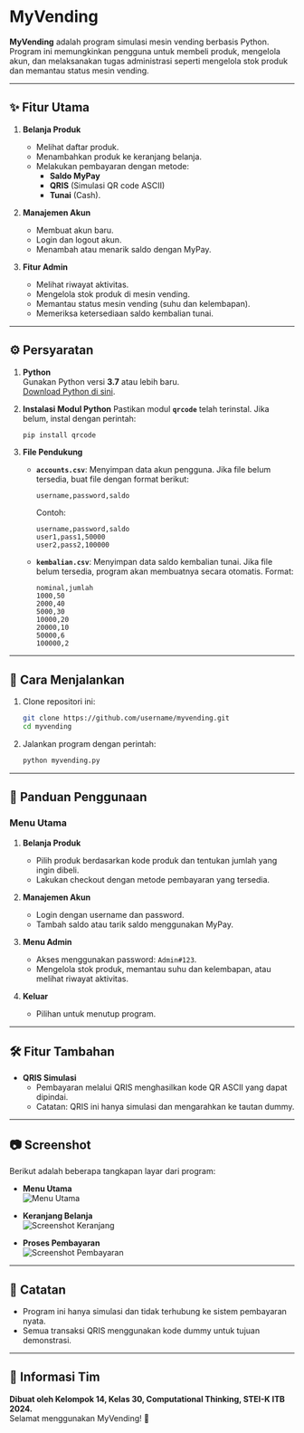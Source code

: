 # MyVending

**MyVending** adalah program simulasi mesin vending berbasis Python. Program ini memungkinkan pengguna untuk membeli produk, mengelola akun, dan melaksanakan tugas administrasi seperti mengelola stok produk dan memantau status mesin vending. 

---

## ✨ Fitur Utama
1. **Belanja Produk**
   - Melihat daftar produk.
   - Menambahkan produk ke keranjang belanja.
   - Melakukan pembayaran dengan metode:
     - **Saldo MyPay**
     - **QRIS** (Simulasi QR code ASCII)
     - **Tunai** (Cash).

2. **Manajemen Akun**
   - Membuat akun baru.
   - Login dan logout akun.
   - Menambah atau menarik saldo dengan MyPay.

3. **Fitur Admin**
   - Melihat riwayat aktivitas.
   - Mengelola stok produk di mesin vending.
   - Memantau status mesin vending (suhu dan kelembapan).
   - Memeriksa ketersediaan saldo kembalian tunai.

---

## ⚙️ Persyaratan
1. **Python**  
   Gunakan Python versi **3.7** atau lebih baru.  
   [Download Python di sini](https://www.python.org/downloads/).

2. **Instalasi Modul Python**
   Pastikan modul **`qrcode`** telah terinstal. Jika belum, instal dengan perintah:
   ```bash
   pip install qrcode
   ```

3. **File Pendukung**
   - **`accounts.csv`**: Menyimpan data akun pengguna. Jika file belum tersedia, buat file dengan format berikut:
     ```
     username,password,saldo
     ```
     Contoh:
     ```
     username,password,saldo
     user1,pass1,50000
     user2,pass2,100000
     ```
   - **`kembalian.csv`**: Menyimpan data saldo kembalian tunai. Jika file belum tersedia, program akan membuatnya secara otomatis. Format:
     ```
     nominal,jumlah
     1000,50
     2000,40
     5000,30
     10000,20
     20000,10
     50000,6
     100000,2
     ```

---

## 🚀 Cara Menjalankan
1. Clone repositori ini:
   ```bash
   git clone https://github.com/username/myvending.git
   cd myvending
   ```

2. Jalankan program dengan perintah:
   ```bash
   python myvending.py
   ```

---

## 📖 Panduan Penggunaan
### **Menu Utama**
1. **Belanja Produk**
   - Pilih produk berdasarkan kode produk dan tentukan jumlah yang ingin dibeli.
   - Lakukan checkout dengan metode pembayaran yang tersedia.

2. **Manajemen Akun**
   - Login dengan username dan password.
   - Tambah saldo atau tarik saldo menggunakan MyPay.

3. **Menu Admin**
   - Akses menggunakan password: `Admin#123`.
   - Mengelola stok produk, memantau suhu dan kelembapan, atau melihat riwayat aktivitas.

4. **Keluar**
   - Pilihan untuk menutup program.

---

## 🛠️ Fitur Tambahan
- **QRIS Simulasi**
  - Pembayaran melalui QRIS menghasilkan kode QR ASCII yang dapat dipindai.
  - Catatan: QRIS ini hanya simulasi dan mengarahkan ke tautan dummy.

---

## 📷 Screenshot
Berikut adalah beberapa tangkapan layar dari program:
- **Menu Utama**  
  ![Menu Utama](https://imgur.com/gallery/menu-utama-myvending-sTnBeoy)

- **Keranjang Belanja**  
  ![Screenshot Keranjang](https://via.placeholder.com/600x300.png?text=Screenshot+Keranjang)

- **Proses Pembayaran**  
  ![Screenshot Pembayaran](https://via.placeholder.com/600x300.png?text=Screenshot+Pembayaran)

---

## 📝 Catatan
- Program ini hanya simulasi dan tidak terhubung ke sistem pembayaran nyata.
- Semua transaksi QRIS menggunakan kode dummy untuk tujuan demonstrasi.

---

## 📍 Informasi Tim
**Dibuat oleh Kelompok 14, Kelas 30, Computational Thinking, STEI-K ITB 2024.**  
Selamat menggunakan MyVending! 🎉  
